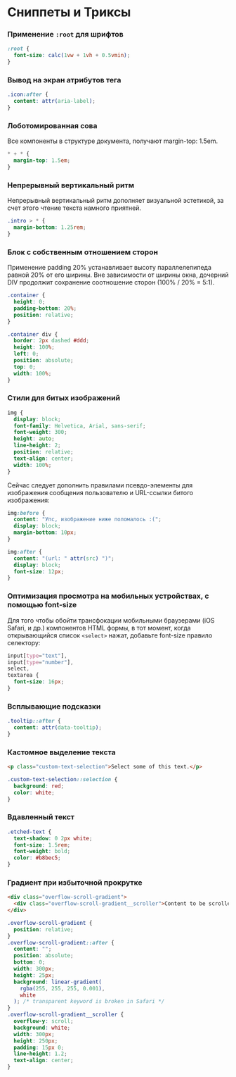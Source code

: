 # Сниппеты и Триксы

### Применение `:root` для шрифтов

```css
:root {
  font-size: calc(1vw + 1vh + 0.5vmin);
}
```

### Вывод на экран атрибутов тега

```css
.icon:after {
  content: attr(aria-label);
}
```

### Лоботомированная сова

Все компоненты в структуре документа, получают margin-top: 1.5em.

```css
* + * {
  margin-top: 1.5em;
}
```

### Непрерывный вертикальный ритм

Непрерывный вертикальный ритм дополняет визуальной эстетикой, за счет этого чтение текста намного приятней.

```css
.intro > * {
  margin-bottom: 1.25rem;
}
```

### Блок с собственным отношением сторон

Применение padding 20% устанавливает высоту параллелепипеда равной 20% от его ширины. Вне зависимости от ширины окна, дочерний DIV продолжит сохранение соотношение сторон (100% / 20% = 5:1).

```css
.container {
  height: 0;
  padding-bottom: 20%;
  position: relative;
}

.container div {
  border: 2px dashed #ddd;
  height: 100%;
  left: 0;
  position: absolute;
  top: 0;
  width: 100%;
}
```

### Стили для битых изображений

```css
img {
  display: block;
  font-family: Helvetica, Arial, sans-serif;
  font-weight: 300;
  height: auto;
  line-height: 2;
  position: relative;
  text-align: center;
  width: 100%;
}
```

Сейчас следует дополнить правилами псевдо-элементы для изображения сообщения пользователю и URL-ссылки битого изображения:

```css
img:before {
  content: "Упс, изображение ниже поломалось :(";
  display: block;
  margin-bottom: 10px;
}

img:after {
  content: "(url: " attr(src) ")";
  display: block;
  font-size: 12px;
}
```

### Оптимизация просмотра на мобильных устройствах, с помощью font-size

Для того чтобы обойти трансфокации мобильными браузерами (iOS Safari, и др.) компонентов HTML формы, в тот момент, когда открывающийся список `<select>` нажат, добавьте font-size правило селектору:

```css
input[type="text"],
input[type="number"],
select,
textarea {
  font-size: 16px;
}
```

### Всплывающие подсказки

```css
.tooltip::after {
  content: attr(data-tooltip);
}
```

### Кастомное выделение текста

```html
<p class="custom-text-selection">Select some of this text.</p>
```

```css
.custom-text-selection::selection {
  background: red;
  color: white;
}
```

### Вдавленный текст

```css
.etched-text {
  text-shadow: 0 2px white;
  font-size: 1.5rem;
  font-weight: bold;
  color: #b8bec5;
}
```

### Градиент при избыточной прокрутке

```html
<div class="overflow-scroll-gradient">
  <div class="overflow-scroll-gradient__scroller">Content to be scrolled</div>
</div>
```

```css
.overflow-scroll-gradient {
  position: relative;
}
.overflow-scroll-gradient::after {
  content: "";
  position: absolute;
  bottom: 0;
  width: 300px;
  height: 25px;
  background: linear-gradient(
    rgba(255, 255, 255, 0.001),
    white
  ); /* transparent keyword is broken in Safari */
}
.overflow-scroll-gradient__scroller {
  overflow-y: scroll;
  background: white;
  width: 300px;
  height: 250px;
  padding: 15px 0;
  line-height: 1.2;
  text-align: center;
}
```
